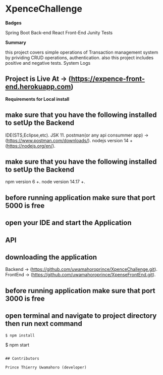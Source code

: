 # XpenceChallenge

**Badges**

Spring Boot Back-end
React Front-End
Junity Tests

**Summary**

this project covers simple operations of Transaction management system
by prividing CRUD operations, authentication.
also this project includes positive and negative tests.
System Logs

## Project is Live At -> (https://expence-front-end.herokuapp.com)

**Requirements for Local install**

## make sure that you have the following installed to setUp the Backend

IDE(STS,Eclipse,etc).
JSK 11.
postman(or any api consummer app) -> (https://www.postman.com/downloads/).
nodejs version 14 + (https://nodejs.org/en/).

## make sure that you have the following installed to setUp the Backend

npm version 6 +.
node version 14.17 +.


## before running application make sure that port 5000 is free
## open your IDE and start the Application

## API
<!-- 
Full API documentation is available at the following link
https://documenter.getpostman.com/view/12238999/UV5XgH9n -->

## downloading the application

Backend -> (https://github.com/uwamahoroprince/XpenceChallenge.git).
FrontEnd -> (https://github.com/uwamahoroprince/XpenseFrontEnd.git).


## before running application make sure that port 3000 is free

## open terminal and navigate to project directory then run next command

```
$ npm install
```

$ npm start
```

## Contributors

Prince Thierry Uwamahoro (developer)
